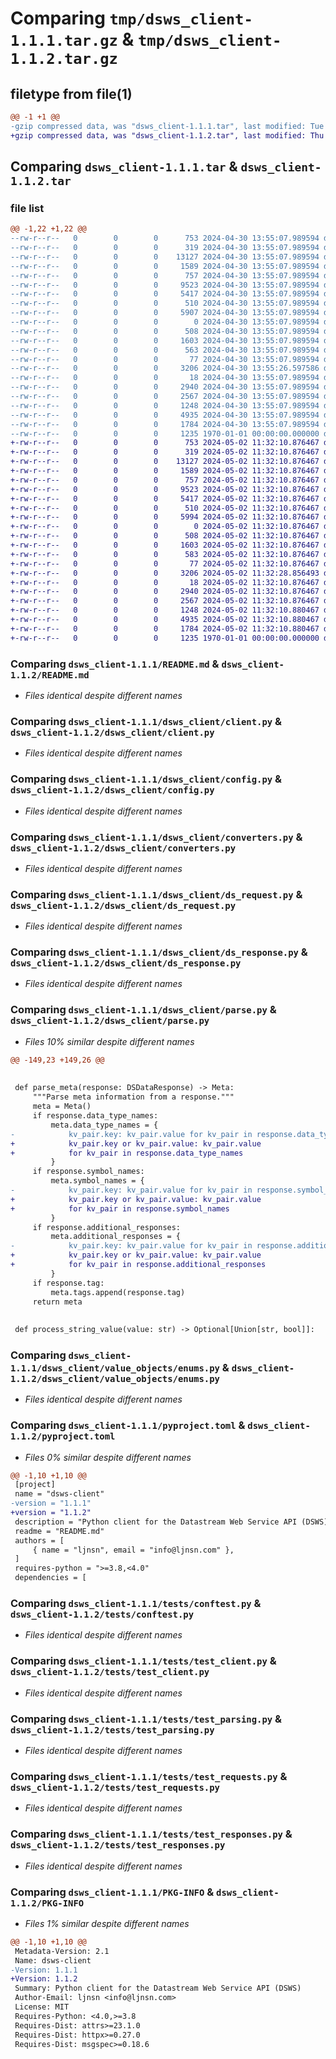 # Comparing `tmp/dsws_client-1.1.1.tar.gz` & `tmp/dsws_client-1.1.2.tar.gz`

## filetype from file(1)

```diff
@@ -1 +1 @@
-gzip compressed data, was "dsws_client-1.1.1.tar", last modified: Tue Apr 30 13:55:26 2024, max compression
+gzip compressed data, was "dsws_client-1.1.2.tar", last modified: Thu May  2 11:32:28 2024, max compression
```

## Comparing `dsws_client-1.1.1.tar` & `dsws_client-1.1.2.tar`

### file list

```diff
@@ -1,22 +1,22 @@
--rw-r--r--   0        0        0      753 2024-04-30 13:55:07.989594 dsws_client-1.1.1/README.md
--rw-r--r--   0        0        0      319 2024-04-30 13:55:07.989594 dsws_client-1.1.1/dsws_client/__init__.py
--rw-r--r--   0        0        0    13127 2024-04-30 13:55:07.989594 dsws_client-1.1.1/dsws_client/client.py
--rw-r--r--   0        0        0     1589 2024-04-30 13:55:07.989594 dsws_client-1.1.1/dsws_client/config.py
--rw-r--r--   0        0        0      757 2024-04-30 13:55:07.989594 dsws_client-1.1.1/dsws_client/converters.py
--rw-r--r--   0        0        0     9523 2024-04-30 13:55:07.989594 dsws_client-1.1.1/dsws_client/ds_request.py
--rw-r--r--   0        0        0     5417 2024-04-30 13:55:07.989594 dsws_client-1.1.1/dsws_client/ds_response.py
--rw-r--r--   0        0        0      510 2024-04-30 13:55:07.989594 dsws_client-1.1.1/dsws_client/exceptions.py
--rw-r--r--   0        0        0     5907 2024-04-30 13:55:07.989594 dsws_client-1.1.1/dsws_client/parse.py
--rw-r--r--   0        0        0        0 2024-04-30 13:55:07.989594 dsws_client-1.1.1/dsws_client/py.typed
--rw-r--r--   0        0        0      508 2024-04-30 13:55:07.989594 dsws_client-1.1.1/dsws_client/value_objects/__init__.py
--rw-r--r--   0        0        0     1603 2024-04-30 13:55:07.989594 dsws_client-1.1.1/dsws_client/value_objects/enums.py
--rw-r--r--   0        0        0      563 2024-04-30 13:55:07.989594 dsws_client-1.1.1/dsws_client/value_objects/types.py
--rw-r--r--   0        0        0       77 2024-04-30 13:55:07.989594 dsws_client-1.1.1/dsws_client/version.py
--rw-r--r--   0        0        0     3206 2024-04-30 13:55:26.597586 dsws_client-1.1.1/pyproject.toml
--rw-r--r--   0        0        0       18 2024-04-30 13:55:07.989594 dsws_client-1.1.1/tests/__init__.py
--rw-r--r--   0        0        0     2940 2024-04-30 13:55:07.989594 dsws_client-1.1.1/tests/conftest.py
--rw-r--r--   0        0        0     2567 2024-04-30 13:55:07.989594 dsws_client-1.1.1/tests/test_client.py
--rw-r--r--   0        0        0     1248 2024-04-30 13:55:07.989594 dsws_client-1.1.1/tests/test_parsing.py
--rw-r--r--   0        0        0     4935 2024-04-30 13:55:07.989594 dsws_client-1.1.1/tests/test_requests.py
--rw-r--r--   0        0        0     1784 2024-04-30 13:55:07.989594 dsws_client-1.1.1/tests/test_responses.py
--rw-r--r--   0        0        0     1235 1970-01-01 00:00:00.000000 dsws_client-1.1.1/PKG-INFO
+-rw-r--r--   0        0        0      753 2024-05-02 11:32:10.876467 dsws_client-1.1.2/README.md
+-rw-r--r--   0        0        0      319 2024-05-02 11:32:10.876467 dsws_client-1.1.2/dsws_client/__init__.py
+-rw-r--r--   0        0        0    13127 2024-05-02 11:32:10.876467 dsws_client-1.1.2/dsws_client/client.py
+-rw-r--r--   0        0        0     1589 2024-05-02 11:32:10.876467 dsws_client-1.1.2/dsws_client/config.py
+-rw-r--r--   0        0        0      757 2024-05-02 11:32:10.876467 dsws_client-1.1.2/dsws_client/converters.py
+-rw-r--r--   0        0        0     9523 2024-05-02 11:32:10.876467 dsws_client-1.1.2/dsws_client/ds_request.py
+-rw-r--r--   0        0        0     5417 2024-05-02 11:32:10.876467 dsws_client-1.1.2/dsws_client/ds_response.py
+-rw-r--r--   0        0        0      510 2024-05-02 11:32:10.876467 dsws_client-1.1.2/dsws_client/exceptions.py
+-rw-r--r--   0        0        0     5994 2024-05-02 11:32:10.876467 dsws_client-1.1.2/dsws_client/parse.py
+-rw-r--r--   0        0        0        0 2024-05-02 11:32:10.876467 dsws_client-1.1.2/dsws_client/py.typed
+-rw-r--r--   0        0        0      508 2024-05-02 11:32:10.876467 dsws_client-1.1.2/dsws_client/value_objects/__init__.py
+-rw-r--r--   0        0        0     1603 2024-05-02 11:32:10.876467 dsws_client-1.1.2/dsws_client/value_objects/enums.py
+-rw-r--r--   0        0        0      583 2024-05-02 11:32:10.876467 dsws_client-1.1.2/dsws_client/value_objects/types.py
+-rw-r--r--   0        0        0       77 2024-05-02 11:32:10.876467 dsws_client-1.1.2/dsws_client/version.py
+-rw-r--r--   0        0        0     3206 2024-05-02 11:32:28.856493 dsws_client-1.1.2/pyproject.toml
+-rw-r--r--   0        0        0       18 2024-05-02 11:32:10.876467 dsws_client-1.1.2/tests/__init__.py
+-rw-r--r--   0        0        0     2940 2024-05-02 11:32:10.876467 dsws_client-1.1.2/tests/conftest.py
+-rw-r--r--   0        0        0     2567 2024-05-02 11:32:10.876467 dsws_client-1.1.2/tests/test_client.py
+-rw-r--r--   0        0        0     1248 2024-05-02 11:32:10.880467 dsws_client-1.1.2/tests/test_parsing.py
+-rw-r--r--   0        0        0     4935 2024-05-02 11:32:10.880467 dsws_client-1.1.2/tests/test_requests.py
+-rw-r--r--   0        0        0     1784 2024-05-02 11:32:10.880467 dsws_client-1.1.2/tests/test_responses.py
+-rw-r--r--   0        0        0     1235 1970-01-01 00:00:00.000000 dsws_client-1.1.2/PKG-INFO
```

### Comparing `dsws_client-1.1.1/README.md` & `dsws_client-1.1.2/README.md`

 * *Files identical despite different names*

### Comparing `dsws_client-1.1.1/dsws_client/client.py` & `dsws_client-1.1.2/dsws_client/client.py`

 * *Files identical despite different names*

### Comparing `dsws_client-1.1.1/dsws_client/config.py` & `dsws_client-1.1.2/dsws_client/config.py`

 * *Files identical despite different names*

### Comparing `dsws_client-1.1.1/dsws_client/converters.py` & `dsws_client-1.1.2/dsws_client/converters.py`

 * *Files identical despite different names*

### Comparing `dsws_client-1.1.1/dsws_client/ds_request.py` & `dsws_client-1.1.2/dsws_client/ds_request.py`

 * *Files identical despite different names*

### Comparing `dsws_client-1.1.1/dsws_client/ds_response.py` & `dsws_client-1.1.2/dsws_client/ds_response.py`

 * *Files identical despite different names*

### Comparing `dsws_client-1.1.1/dsws_client/parse.py` & `dsws_client-1.1.2/dsws_client/parse.py`

 * *Files 10% similar despite different names*

```diff
@@ -149,23 +149,26 @@
 
 
 def parse_meta(response: DSDataResponse) -> Meta:
     """Parse meta information from a response."""
     meta = Meta()
     if response.data_type_names:
         meta.data_type_names = {
-            kv_pair.key: kv_pair.value for kv_pair in response.data_type_names
+            kv_pair.key or kv_pair.value: kv_pair.value
+            for kv_pair in response.data_type_names
         }
     if response.symbol_names:
         meta.symbol_names = {
-            kv_pair.key: kv_pair.value for kv_pair in response.symbol_names
+            kv_pair.key or kv_pair.value: kv_pair.value
+            for kv_pair in response.symbol_names
         }
     if response.additional_responses:
         meta.additional_responses = {
-            kv_pair.key: kv_pair.value for kv_pair in response.additional_responses
+            kv_pair.key or kv_pair.value: kv_pair.value
+            for kv_pair in response.additional_responses
         }
     if response.tag:
         meta.tags.append(response.tag)
     return meta
 
 
 def process_string_value(value: str) -> Optional[Union[str, bool]]:
```

### Comparing `dsws_client-1.1.1/dsws_client/value_objects/enums.py` & `dsws_client-1.1.2/dsws_client/value_objects/enums.py`

 * *Files identical despite different names*

### Comparing `dsws_client-1.1.1/pyproject.toml` & `dsws_client-1.1.2/pyproject.toml`

 * *Files 0% similar despite different names*

```diff
@@ -1,10 +1,10 @@
 [project]
 name = "dsws-client"
-version = "1.1.1"
+version = "1.1.2"
 description = "Python client for the Datastream Web Service API (DSWS)"
 readme = "README.md"
 authors = [
     { name = "ljnsn", email = "info@ljnsn.com" },
 ]
 requires-python = ">=3.8,<4.0"
 dependencies = [
```

### Comparing `dsws_client-1.1.1/tests/conftest.py` & `dsws_client-1.1.2/tests/conftest.py`

 * *Files identical despite different names*

### Comparing `dsws_client-1.1.1/tests/test_client.py` & `dsws_client-1.1.2/tests/test_client.py`

 * *Files identical despite different names*

### Comparing `dsws_client-1.1.1/tests/test_parsing.py` & `dsws_client-1.1.2/tests/test_parsing.py`

 * *Files identical despite different names*

### Comparing `dsws_client-1.1.1/tests/test_requests.py` & `dsws_client-1.1.2/tests/test_requests.py`

 * *Files identical despite different names*

### Comparing `dsws_client-1.1.1/tests/test_responses.py` & `dsws_client-1.1.2/tests/test_responses.py`

 * *Files identical despite different names*

### Comparing `dsws_client-1.1.1/PKG-INFO` & `dsws_client-1.1.2/PKG-INFO`

 * *Files 1% similar despite different names*

```diff
@@ -1,10 +1,10 @@
 Metadata-Version: 2.1
 Name: dsws-client
-Version: 1.1.1
+Version: 1.1.2
 Summary: Python client for the Datastream Web Service API (DSWS)
 Author-Email: ljnsn <info@ljnsn.com>
 License: MIT
 Requires-Python: <4.0,>=3.8
 Requires-Dist: attrs>=23.1.0
 Requires-Dist: httpx>=0.27.0
 Requires-Dist: msgspec>=0.18.6
```

